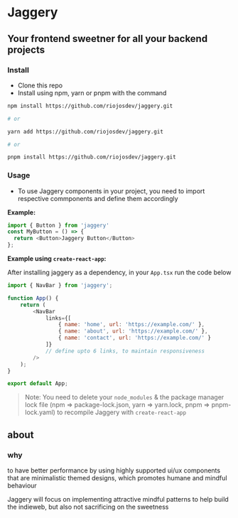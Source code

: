 # Jaggery

## Your frontend sweetner for all your backend projects

### Install

* Clone this repo
* Install using npm, yarn or pnpm with the command

```bash
npm install https://github.com/riojosdev/jaggery.git

# or

yarn add https://github.com/riojosdev/jaggery.git

# or 

pnpm install https://github.com/riojosdev/jaggery.git
```

### Usage

* To use Jaggery components in your project, you need to import respective commponents and define them accordingly

**Example:**

```js
import { Button } from 'jaggery'
const MyButton = () => {
  return <Button>Jaggery Button</Button>
};
```

**Example using `create-react-app`:**

After installing jaggery as a dependency, in your `App.tsx` run the code below

```js
import { NavBar } from 'jaggery';

function App() {
    return (
        <NavBar
            links={[
                { name: 'home', url: 'https://example.com/' },
                { name: 'about', url: 'https://example.com/' },
                { name: 'contact', url: 'https://example.com/' }
            ]}
            // define upto 6 links, to maintain responsiveness
        />
    );
}

export default App;
```

> Note: You need to delete your `node_modules` & the package manager lock file (npm => package-lock.json, yarn => yarn.lock, pnpm => pnpm-lock.yaml) to recompile Jaggery with `create-react-app`

## about

### why

to have better performance by using highly supported ui/ux components that are minimalistic themed designs, which promotes humane and mindful behaviour

Jaggery will focus on implementing attractive mindful patterns to help build the indieweb, but also not sacrificing on the sweetness
